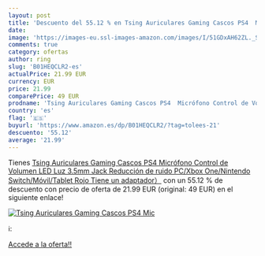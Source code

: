 ```yaml
---
layout: post
title: 'Descuento del 55.12 % en Tsing Auriculares Gaming Cascos PS4  Mic'
date: 
image: 'https://images-eu.ssl-images-amazon.com/images/I/51GDxAH62ZL._SL200_.jpg'
comments: true
category: ofertas
author: ring
slug: 'B01HEQCLR2-es'
actualPrice: 21.99 EUR
currency: EUR
price: 21.99
comparePrice: 49 EUR
prodname: 'Tsing Auriculares Gaming Cascos PS4  Micrófono Control de Volumen LED Luz 3.5mm Jack  Reducción de ruido  PC/Xbox One/Nintendo Switch/Móvil/Tablet  Rojo Tiene un adaptador）'
country: 'es'
flag: '🇪🇸'
buyurl: 'https://www.amazon.es/dp/B01HEQCLR2/?tag=tolees-21'
descuento: '55.12'
average: '21.99'
---
```


Tienes [Tsing Auriculares Gaming Cascos PS4  Micrófono Control de Volumen LED Luz 3.5mm Jack  Reducción de ruido  PC/Xbox One/Nintendo Switch/Móvil/Tablet  Rojo Tiene un adaptador）](https://www.amazon.es/dp/B01HEQCLR2/?tag=tolees-21) con un 55.12 % de descuento con precio de oferta de 21.99 EUR (original: 49 EUR) en el siguiente enlace!

[![Tsing Auriculares Gaming Cascos PS4  Mic](https://images-eu.ssl-images-amazon.com/images/I/51GDxAH62ZL._SL200_.jpg)](https://www.amazon.es/dp/B01HEQCLR2/?tag=tolees-21)

ℹ️:


[Accede a la oferta!!](https://www.amazon.es/dp/B01HEQCLR2/?tag=tolees-21)
